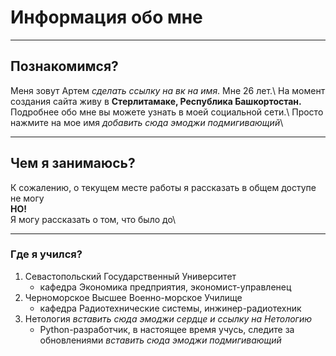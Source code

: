 # Информация обо мне

****

## Познакомимся?

Меня зовут Артем _сделать ссылку на вк на имя_. Мне 26 лет.\ 
На момент создания сайта живу в **Стерлитамаке, Республика Башкортостан.**\
Подробнее обо мне вы можете узнать в моей социальной сети.\ 
Просто нажмите на мое имя _добавить сюда эмоджи подмигивающий_\

****

## Чем я занимаюсь?

К сожалению, о текущем месте работы я рассказать в общем доступе не могу\
**НО!**\
Я могу рассказать о том, что было до\

****

### Где я учился?

1. Севастопольский Государственный Университет
    - кафедра Экономика предприятия, экономист-управленец
2. Черноморское Высшее Военно-морское Училище
    - кафедра Радиотехнические системы, инжинер-радиотехник
3. Нетология _вставить сюда эмоджи сердце и ссылку на Нетологию_
    - Python-разработчик, в настоящее время учусь, следите за обновлениями _вставить сюда эмоджи подмигивающий_



